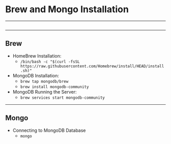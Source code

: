 # Brew and Mongo Installation
----
```toc
```
---

## Brew
- HomeBrew Installation:
	-  `/bin/bash -c "$(curl -fsSL https://raw.githubusercontent.com/Homebrew/install/HEAD/install.sh)"`
- MongoDB Installation:
	- `brew tap mongodb/brew`
	- `brew install mongodb-community`
- MongoDB Running the Server:
	- `brew services start mongodb-community`


---

## Mongo
- Connecting to MongoDB Database
	- `mongo`
